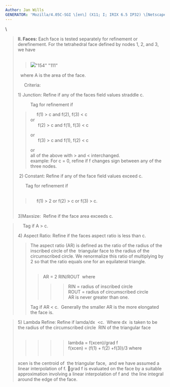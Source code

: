 ```yaml
---
Author: Jan Wills
GENERATOR: 'Mozilla/4.05C-SGI \[en\] (X11; I; IRIX 6.5 IP32) \[Netscape\]'
---
```


\

> **II. Faces:** Each face is tested separately for refinement or
> derefinement. For the tetrahedral face defined by nodes 1, 2, and 3,
> we have\
>  
>
> > ![](new_md/image1.jpg)"154" "111"
>
>   where A is the area of the face.
>
>      Criteria:
>
> 1\) Junction: Refine if any of the faces field values straddle c.
>
>           Tag for refinement if
>
> >      f(1) &gt; c and f(2), f(3) &lt; c\
> > or\
> >       f(2) &gt; c and f(1), f(3) &lt; c
> >
> > or\
> >       f(3) &gt; c and f(1), f(2) &lt; c
> >
> > or\
> > all of the above with &gt; and &lt; interchanged.\
> > example: For c = 0, refine if f changes sign between any of the
> > three nodes.
>
>  2) Constant: Refine if any of the face field values exceed c.
>
>       Tag for refinement if\
>  
>
> >      f(1) &gt; 2 or f(2) &gt; c or f(3) &gt; c.
>
>  \
> 3)Maxsize:  Refine if the face area exceeds c.

>     Tag if A &gt; c.
>
> 4\) Aspect Ratio: Refine if the faces aspect ratio is less than c.
>
> > The aspect ratio (AR) is defined as the ratio of the radius of the
> > inscribed circle of the  triangular face to the radius of the
> > circumscribed circle. We renormalize this ratio of multiplying by 2
> > so that the ratio equals one for an equilateral triangle.\
> >  
> >
> > > AR = 2 RIN/ROUT  where
> > >
> > > > > RIN = radius of inscribed circle\
> > > > > ROUT = radius of circumscribed circle\
> > > > > AR is never greater than one.
> >
> > Tag if AR &lt; c.  Generally the smaller AR is the more elongated
> > the face is.

> 5\) Lambda Refine: Refine if lamda/dx  &lt;c.  Where dx  is taken to be
> the radius of the circumscribed circle  RIN of the triangular face\
>  
>
> > > > > lambda = f(xcen)/grad f\
> > > > > f(xcen) = (f(1) + f(2) +f(3))/3 where\
> > > > >  
>
> xcen is the centroid of  the triangular face,  and we have assumed a
> linear interpolation of f. grad f is evaluated on the face by a
> suitable approximation involving a linear interpolation of f and  the
> line integral around the edge of the face.
